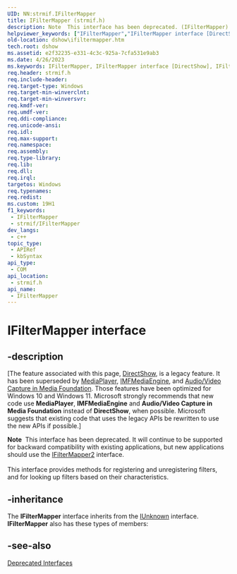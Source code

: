 ```yaml
---
UID: NN:strmif.IFilterMapper
title: IFilterMapper (strmif.h)
description: Note  This interface has been deprecated. (IFilterMapper)
helpviewer_keywords: ["IFilterMapper","IFilterMapper interface [DirectShow]","IFilterMapper interface [DirectShow]","described","IFilterMapperInterface","dshow.ifiltermapper","strmif/IFilterMapper"]
old-location: dshow\ifiltermapper.htm
tech.root: dshow
ms.assetid: e2f32235-e331-4c3c-925a-7cfa531e9ab3
ms.date: 4/26/2023
ms.keywords: IFilterMapper, IFilterMapper interface [DirectShow], IFilterMapper interface [DirectShow],described, IFilterMapperInterface, dshow.ifiltermapper, strmif/IFilterMapper
req.header: strmif.h
req.include-header: 
req.target-type: Windows
req.target-min-winverclnt: 
req.target-min-winversvr: 
req.kmdf-ver: 
req.umdf-ver: 
req.ddi-compliance: 
req.unicode-ansi: 
req.idl: 
req.max-support: 
req.namespace: 
req.assembly: 
req.type-library: 
req.lib: 
req.dll: 
req.irql: 
targetos: Windows
req.typenames: 
req.redist: 
ms.custom: 19H1
f1_keywords:
 - IFilterMapper
 - strmif/IFilterMapper
dev_langs:
 - c++
topic_type:
 - APIRef
 - kbSyntax
api_type:
 - COM
api_location:
 - strmif.h
api_name:
 - IFilterMapper
---
```


# IFilterMapper interface


## -description

\[The feature associated with this page, [DirectShow](/windows/win32/directshow/directshow), is a legacy feature. It has been superseded by [MediaPlayer](/uwp/api/Windows.Media.Playback.MediaPlayer), [IMFMediaEngine](/windows/win32/api/mfmediaengine/nn-mfmediaengine-imfmediaengine), and [Audio/Video Capture in Media Foundation](windows/win32/medfound/audio-video-capture-in-media-foundation). Those features have been optimized for Windows 10 and Windows 11. Microsoft strongly recommends that new code use **MediaPlayer**, **IMFMediaEngine** and **Audio/Video Capture in Media Foundation** instead of **DirectShow**, when possible. Microsoft suggests that existing code that uses the legacy APIs be rewritten to use the new APIs if possible.\]

<div class="alert"><b>Note</b>  This interface has been deprecated. It will continue to be supported for backward compatibility with existing applications, but new applications should use the <a href="/windows/desktop/api/strmif/nn-strmif-ifiltermapper2">IFilterMapper2</a> interface.</div>
<div> </div>
This interface provides methods for registering and unregistering filters, and for looking up filters based on their characteristics.

## -inheritance

The <b>IFilterMapper</b> interface inherits from the <a href="/windows/desktop/api/unknwn/nn-unknwn-iunknown">IUnknown</a> interface. <b>IFilterMapper</b> also has these types of members:

## -see-also

<a href="/windows/desktop/DirectShow/deprecated-interfaces">Deprecated Interfaces</a>
